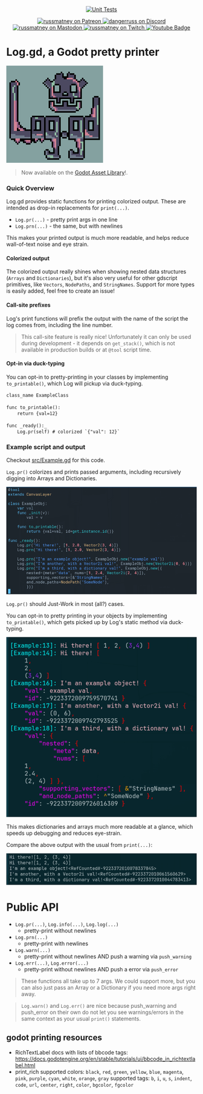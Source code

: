 <p align="center">
  <a href="https://github.com/russmatney/log.gd/actions/workflows/ci.yml"><img alt="Unit Tests" src="https://github.com/russmatney/log.gd/actions/workflows/ci.yml/badge.svg" /></a>
</p>

<p align="center">
  <a href="https://www.patreon.com/russmatney">
    <img alt="russmatney on Patreon" src=https://img.shields.io/badge/Patreon-Support%20this%20Project-%23f1465a?style=for-the-badge />
  </a>
  <a href="https://discord.gg/xZHWtGfAvF">
    <img alt="dangerruss on Discord" src="https://img.shields.io/discord/758750490015563776?style=for-the-badge&logo=discord&logoColor=fff&label=discord" />
  </a>
  <a href="https://mastodon.gamedev.place/@russmatney">
    <img alt="russmatney on Mastodon" src="https://img.shields.io/badge/Mastodon-teal?style=for-the-badge&logo=mastodon&logoColor=white" />
  </a>
  <a href="https://www.twitch.tv/russmatney">
    <img alt="russmatney on Twitch" src="https://img.shields.io/badge/Twitch-purple?style=for-the-badge&logo=twitch&logoColor=white" />
  </a>
  <a href="https://www.youtube.com/@russmatney">
    <img src="https://img.shields.io/badge/Youtube-red?style=for-the-badge&logo=youtube&logoColor=white" alt="Youtube Badge"/>
  </a>
</p>

# Log.gd, a Godot pretty printer

![Log.gd logo](./docs/assets/Log_logo_4x.png)

> Now available on the [Godot Asset
> Library](https://godotengine.org/asset-library/asset/2696)!.

### Quick Overview

Log.gd provides static functions for printing colorized output. These
are intended as drop-in replacements for `print(...)`.

- `Log.pr(...)` - pretty print args in one line
- `Log.prn(...)` - the same, but with newlines

This makes your printed output is much more readable, and helps reduce
wall-of-text noise and eye strain.

#### Colorized output

The colorized output really shines when showing nested data structures (`Arrays`
and `Dictionaries`), but it's also very useful for other gdscript primitives,
like `Vectors`, `NodePaths`, and `StringNames`. Support for more types is easily
added, feel free to create an issue!

#### Call-site prefixes

Log's print functions will prefix the output with the name of the script the log
comes from, including the line number.

> This call-site feature is really nice! Unfortunately it can only be used
> during development - it depends on `get_stack()`, which is not available in
> production builds or at `@tool` script time.

#### Opt-in via duck-typing

You can opt-in to pretty-printing in your classes by implementing
`to_printable()`, which Log will pickup via duck-typing.

```gdscript
class_name ExampleClass

func to_printable():
    return {val=12}

func _ready():_
    Log.pr(self) # colorized `{"val": 12}`
```


### Example script and output

Checkout [src/Example.gd](https://github.com/russmatney/log.gd/blob/main/src/Example.gd) for this code.

`Log.pr()` colorizes and prints passed arguments, including recursively digging
into Arrays and Dictionaries.

![`Log.pr()` should Just Work in most (all?) cases](/docs/assets/example_gd_impl.png)

`Log.pr()` should Just-Work in most (all?) cases.

You can opt-in to pretty printing in your objects by implementing
`to_printable()`,
which gets picked up by Log's static method via duck-typing.

![output of Example.gd](/docs/assets/example_gd_output.png)

This makes dictionaries and arrays much more readable at a glance, which speeds
up debugging and reduces eye-strain.

Compare the above output with the usual from `print(...)`:

![output with only print statements](/docs/assets/example_print_output.png)

# Public API

- `Log.pr(...)`, `Log.info(...)`, `Log.log(...)`
  - pretty-print without newlines
- `Log.prn(...)`
  - pretty-print with newlines
- `Log.warn(...)`
  - pretty-print without newlines AND push a warning via `push_warning`
- `Log.err(...)`, `Log.error(...)`
  - pretty-print without newlines AND push a error via `push_error`

> These functions all take up to 7 args.
> We could support more, but you can also just pass an Array or a Dictionary if you
> need more args right away.

> `Log.warn()` and `Log.err()` are nice because push_warning and push_error on
> their own do not let you see warnings/errors in the same context as your usual
> `print()` statements.


## godot printing resources

- RichTextLabel docs with lists of bbcode tags:
  https://docs.godotengine.org/en/stable/tutorials/ui/bbcode_in_richtextlabel.html
- print_rich
  supported colors: `black`, `red`, `green`, `yellow`, `blue`, `magenta`, `pink`, `purple`, `cyan`, `white`, `orange`, `gray`
  supported tags: `b`, `i`, `u`, `s`, `indent`, `code`, `url`, `center`, `right`, `color`, `bgcolor`, `fgcolor`
